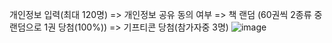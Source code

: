 개인정보 입력(최대 120명) => 개인정보 공유 동의 여부 => 책 랜덤 (60권씩 2종류 중 랜덤으로 1권 당첨(100%)) => 기프티콘 당첨(참가자중 3명)
![image](https://github.com/user-attachments/assets/9c17ed5f-1343-45ab-a733-0ad94f42c062)

